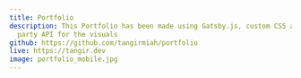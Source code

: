 ```yaml
---
title: Portfolio
description: This Portfolio has been made using Gatsby.js, custom CSS and third
  party API for the visuals
github: https://github.com/tangirmiah/portfolio
live: https://tangir.dev
image: portfolio_mobile.jpg
---
```

